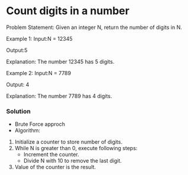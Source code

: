 # Count digits in a number

Problem Statement: Given an integer N, return the number of digits in N.

Example 1:
Input:N = 12345

Output:5

Explanation:  The number 12345 has 5 digits.

Example 2:
Input:N = 7789                
                
Output: 4

Explanation: The number 7789 has 4 digits.

### Solution 

- Brute Force approch
- Algorithm:
1) Initialize a counter to store number of digits.
2) While N is greater than 0, execute following steps:
    - Increment the counter.
    - Divide N with 10 to remove the last digit.
3) Value of the counter is the result.